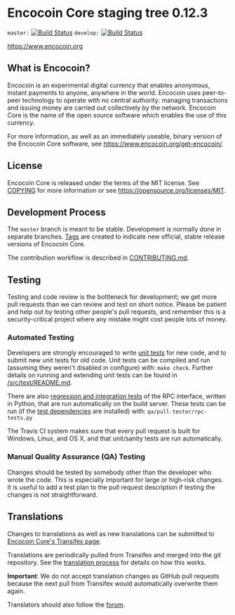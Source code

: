 Encocoin Core staging tree 0.12.3
===============================

`master:` [![Build Status](https://travis-ci.org/encocoinpay/encocoin.svg?branch=master)](https://travis-ci.org/encocoinpay/encocoin) `develop:` [![Build Status](https://travis-ci.org/encocoinpay/encocoin.svg?branch=develop)](https://travis-ci.org/encocoinpay/encocoin/branches)

https://www.encocoin.org


What is Encocoin?
----------------

Encocoin is an experimental digital currency that enables anonymous, instant
payments to anyone, anywhere in the world. Encocoin uses peer-to-peer technology
to operate with no central authority: managing transactions and issuing money
are carried out collectively by the network. Encocoin Core is the name of the open
source software which enables the use of this currency.

For more information, as well as an immediately useable, binary version of
the Encocoin Core software, see https://www.encocoin.org/get-encocoin/.


License
-------

Encocoin Core is released under the terms of the MIT license. See [COPYING](COPYING) for more
information or see https://opensource.org/licenses/MIT.

Development Process
-------------------

The `master` branch is meant to be stable. Development is normally done in separate branches.
[Tags](https://github.com/encocoinpay/encocoin/tags) are created to indicate new official,
stable release versions of Encocoin Core.

The contribution workflow is described in [CONTRIBUTING.md](CONTRIBUTING.md).

Testing
-------

Testing and code review is the bottleneck for development; we get more pull
requests than we can review and test on short notice. Please be patient and help out by testing
other people's pull requests, and remember this is a security-critical project where any mistake might cost people
lots of money.

### Automated Testing

Developers are strongly encouraged to write [unit tests](src/test/README.md) for new code, and to
submit new unit tests for old code. Unit tests can be compiled and run
(assuming they weren't disabled in configure) with: `make check`. Further details on running
and extending unit tests can be found in [/src/test/README.md](/src/test/README.md).

There are also [regression and integration tests](/qa) of the RPC interface, written
in Python, that are run automatically on the build server.
These tests can be run (if the [test dependencies](/qa) are installed) with: `qa/pull-tester/rpc-tests.py`

The Travis CI system makes sure that every pull request is built for Windows, Linux, and OS X, and that unit/sanity tests are run automatically.

### Manual Quality Assurance (QA) Testing

Changes should be tested by somebody other than the developer who wrote the
code. This is especially important for large or high-risk changes. It is useful
to add a test plan to the pull request description if testing the changes is
not straightforward.

Translations
------------

Changes to translations as well as new translations can be submitted to
[Encocoin Core's Transifex page](https://www.transifex.com/projects/p/encocoin/).

Translations are periodically pulled from Transifex and merged into the git repository. See the
[translation process](doc/translation_process.md) for details on how this works.

**Important**: We do not accept translation changes as GitHub pull requests because the next
pull from Transifex would automatically overwrite them again.

Translators should also follow the [forum](https://www.encocoin.org/forum/topic/encocoin-worldwide-collaboration.88/).
